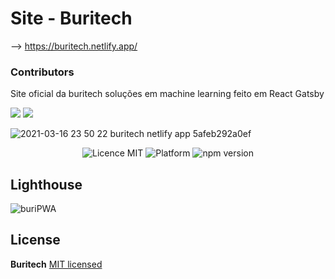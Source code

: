 # Site - Buritech


--> https://buritech.netlify.app/

### Contributors
Site oficial da buritech soluções em machine learning feito em React Gatsby

<a alt="Linkedin" href="https://www.linkedin.com/in/kaiogama/"><img src="https://img.shields.io/badge/Linkedin-Kaio%20B.%20Gama-blue?logo=linkedin"/></a>
<a alt="Github" href="https://github.com/kaiogama18"><img src="https://img.shields.io/badge/Github-Kaio%20B.%20Gama-lightgrey?logo=github"/></a>

  ![2021-03-16 23 50 22 buritech netlify app 5afeb292a0ef](https://user-images.githubusercontent.com/15802576/111412318-94949c00-86b2-11eb-8da4-12fb9d08e00d.png)

<p align="center">
  <img src="https://img.shields.io/badge/license-MIT-blue.svg" alt="Licence MIT">
  <img src="https://img.shields.io/badge/platform-Responsive%20Web-ff69b4" alt="Platform">
  <img src="https://img.shields.io/npm/v/react.svg?style=flat" alt="npm version ">
</p>

## Lighthouse 

![buriPWA](https://user-images.githubusercontent.com/15802576/111569542-3f6f8d80-8779-11eb-9fa0-1af0b8d8256b.png)


## License

**Buritech** [MIT licensed](./LICENSE)
